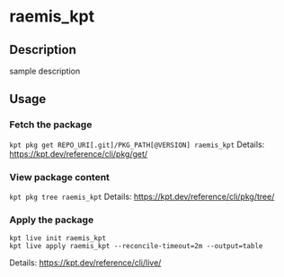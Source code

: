 # raemis_kpt

## Description
sample description

## Usage

### Fetch the package
`kpt pkg get REPO_URI[.git]/PKG_PATH[@VERSION] raemis_kpt`
Details: https://kpt.dev/reference/cli/pkg/get/

### View package content
`kpt pkg tree raemis_kpt`
Details: https://kpt.dev/reference/cli/pkg/tree/

### Apply the package
```
kpt live init raemis_kpt
kpt live apply raemis_kpt --reconcile-timeout=2m --output=table
```
Details: https://kpt.dev/reference/cli/live/
